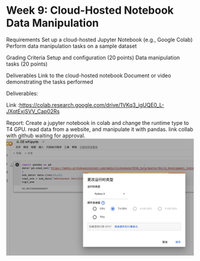 # Week 9: Cloud-Hosted Notebook Data Manipulation

Requirements
Set up a cloud-hosted Jupyter Notebook (e.g., Google Colab)
Perform data manipulation tasks on a sample dataset

Grading Criteria
Setup and configuration (20 points)
Data manipulation tasks (20 points)

Deliverables
Link to the cloud-hosted notebook
Document or video demonstrating the tasks performed

Deliverables: 

Link :https://colab.research.google.com/drive/1VKq3_igUQE0_L-JXqtExjSVV_Cap02Rs

Report:
Create a jupyter notebook in colab and change the runtime type to T4 GPU. 
read data from a website, and manipulate it with pandas.
link collab with github waiting for approval.
![Alt text](https://github.com/dumeixiang/GDP_and_CO2/blob/main/Screen%20Shot%202023-10-28%20at%209.56.59%20PM.png)



